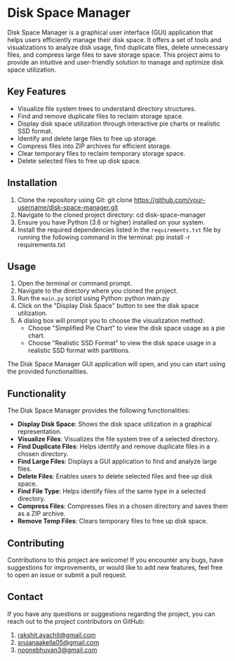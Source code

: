 # Disk Space Manager

Disk Space Manager is a graphical user interface (GUI) application that helps users efficiently manage their disk space. It offers a set of tools and visualizations to analyze disk usage, find duplicate files, delete unnecessary files, and compress large files to save storage space. This project aims to provide an intuitive and user-friendly solution to manage and optimize disk space utilization.

## Key Features

- Visualize file system trees to understand directory structures.
- Find and remove duplicate files to reclaim storage space.
- Display disk space utilization through interactive pie charts or realistic SSD format.
- Identify and delete large files to free up storage.
- Compress files into ZIP archives for efficient storage.
- Clear temporary files to reclaim temporary storage space.
- Delete selected files to free up disk space.

## Installation

1. Clone the repository using Git:
git clone https://github.com/your-username/disk-space-manager.git
2. Navigate to the cloned project directory:
cd disk-space-manager
3. Ensure you have Python (3.6 or higher) installed on your system.
4. Install the required dependencies listed in the `requirements.txt` file by running the following command in the terminal:
pip install -r requirements.txt

## Usage

1. Open the terminal or command prompt.
2. Navigate to the directory where you cloned the project.
3. Run the `main.py` script using Python: python main.py
5. Click on the "Display Disk Space" button to see the disk space utilization.
6. A dialog box will prompt you to choose the visualization method:
   - Choose "Simplified Pie Chart" to view the disk space usage as a pie chart.
   - Choose "Realistic SSD Format" to view the disk space usage in a realistic SSD format with partitions.


The Disk Space Manager GUI application will open, and you can start using the provided functionalities.

## Functionality

The Disk Space Manager provides the following functionalities:

- **Display Disk Space**: Shows the disk space utilization in a graphical representation.
- **Visualize Files**: Visualizes the file system tree of a selected directory.
- **Find Duplicate Files**: Helps identify and remove duplicate files in a chosen directory.
- **Find Large Files**: Displays a GUI application to find and analyze large files.
- **Delete Files**: Enables users to delete selected files and free up disk space.
- **Find File Type**: Helps identify files of the same type in a selected directory.
- **Compress Files**: Compresses files in a chosen directory and saves them as a ZIP archive.
- **Remove Temp Files**: Clears temporary files to free up disk space.

## Contributing

Contributions to this project are welcome! If you encounter any bugs, have suggestions for improvements, or would like to add new features, feel free to open an issue or submit a pull request.

## Contact

If you have any questions or suggestions regarding the project, you can reach out to the project contributors on GitHub:

1. rakshit.ayachit@gmail.com
2. srujanaakella05@gmail.com
3. noonebhuvan3@gmail.com
